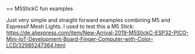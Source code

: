 == M5StickC fun examples

Just very simple and straight forward examples combining M5 and Espressif Mesh Lights. 
I used to test this a M5 Stick:
https://de.aliexpress.com/item/New-Arrival-2019-M5StickC-ESP32-PICO-Mini-IoT-Development-Board-Finger-Computer-with-Color-LCD/32985247364.html


